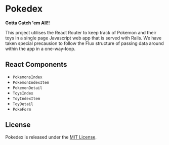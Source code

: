 # Pokedex

**Gotta Catch 'em All!!**

This project utilises the React Router to keep track of Pokemon and their toys 
in a single page Javascript web app that is served with Rails. We have taken
special precausion to follow the Flux structure of passing data around within 
the app in a one-way-loop.

## React Components
- `PokemonsIndex`
- `PokemonIndexItem`
- `PokemonDetail`
- `ToysIndex`
- `ToyIndexItem`
- `ToyDetail`
- `PokeForm`

## License
Pokedex is released under the [MIT License](http://www.opensource.org/licenses/MIT).
